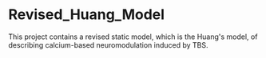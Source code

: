 # Revised_Huang_Model
This project contains a revised static model, which is the Huang's model, of describing calcium-based neuromodulation induced by TBS.
